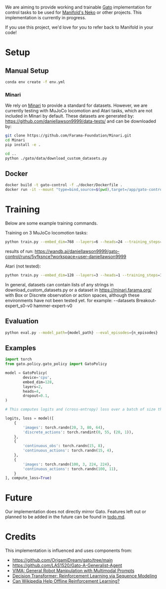 We are aiming to provide  working and trainable [Gato](https://arxiv.org/abs/2205.06175) implementation for control tasks to be used for [Manifold's Neko](https://github.com/ManifoldRG) or other projects. This implementation is currently in progress.

If you use this project, we'd love for you to refer back to Manifold in your code!

# Setup

## Manual Setup
```bash
conda env create -f env.yml 
```

### Minari
We rely on [Minari](https://minari.farama.org/) to provide a standard for datasets. However, we are currently testing with MuJoCo locomotion and Atari tasks, which are not included in Minari by default. These datasets are generated by: https://github.com/daniellawson9999/data-tests/
and can be downloaded by: 



```bash
git clone https://github.com/Farama-Foundation/Minari.git
cd Minari
pip install -e .

cd ..
python ./gato/data/download_custom_datasets.py
```

## Docker

```bash
docker build -t gato-control -f ./docker/Dockerfile .
docker run -it --mount "type=bind,source=$(pwd),target=/app/gato-control" --entrypoint /bin/bash --gpus=all gato-control

```

# Training
Below are some example training commands. 

Training on 3 MuJoCo locomotion tasks:
```bash
python train.py --embed_dim=768 --layers=6 --heads=24 --training_steps=100000 --log_eval_freq=10000 --warmup_steps=10000 --batch_size=32 -k=240 --eval_episodes=10 --activation_fn=gelu --save_model --save_mode=checkpoint --datasets d4rl_halfcheetah-expert-v2 d4rl_hopper-expert-v2 d4rl_walker2d-expert-v2 -w
```
results of run: https://wandb.ai/daniellawson9999/gato-control/runs/5yfksnce?workspace=user-daniellawson9999


Atari (not tested):
```bash
python train.py --embed_dim=128 --layers=3 --heads=1 --training_steps=10000 --log_eval_freq=1 --warmup_steps=100 --batch_size=4 -k=512 --eval_episodes=1 --device=cuda --datasets Breakout-expert_s0-v0
```

In general, datasets can contain lists of any strings in download_custom_datasets.py or a dataset in https://minari.farama.org/ with Box or Discrete observation or action spaces, although these environments have not been tested yet. 
for example:
--datasets Breakout-expert_s0-v0 hammer-expert-v0

## Evaluation
```bash
python eval.py --model_path={model_path} --eval_episodes={n_episodes}
```

## Examples

```python
import torch
from gato.policy.gato_policy import GatoPolicy

model = GatoPolicy(
        device='cpu',
        embed_dim=128,
        layers=2,
        heads=4,
        dropout=0.1,
)

# This computes logits and (cross-entropy) loss over a batch of size three, where each diciontary is an episode in the batch

logits, loss = model([
    {
        'images': torch.randn(20, 3, 80, 64),
        'discrete_actions': torch.randint(0, 55, (20, 1)),
    },
    {
        'continuous_obs': torch.randn(15, 8),
        'continuous_actions': torch.randn(15, 4),
    },
    {
        'images': torch.randn(100, 3, 224, 224),
        'continuous_actions': torch.randn(100, 11),
    }
], compute_loss=True)

```

# Future
Our implementation does not directly mirror Gato. Features left out or planned to be added in the future can be found in [todo.md](https://github.com/ManifoldRG/gato-control/blob/master/todo.md).  

# Credits

This implementation is influenced and uses components from:
- https://github.com/OrigamiDream/gato/tree/main
- https://github.com/LAS1520/Gato-A-Generalist-Agent
- [VIMA: General Robot Manipulation with Multimodal Prompts](https://github.com/vimalabs/VIMA)
- [Decision Transformer: Reinforcement Learning via Sequence Modeling](https://github.com/kzl/decision-transformer) 
- [Can Wikipedia Help Offline Reinforcement Learning?](https://github.com/machelreid/can-wikipedia-help-offline-rl)  
